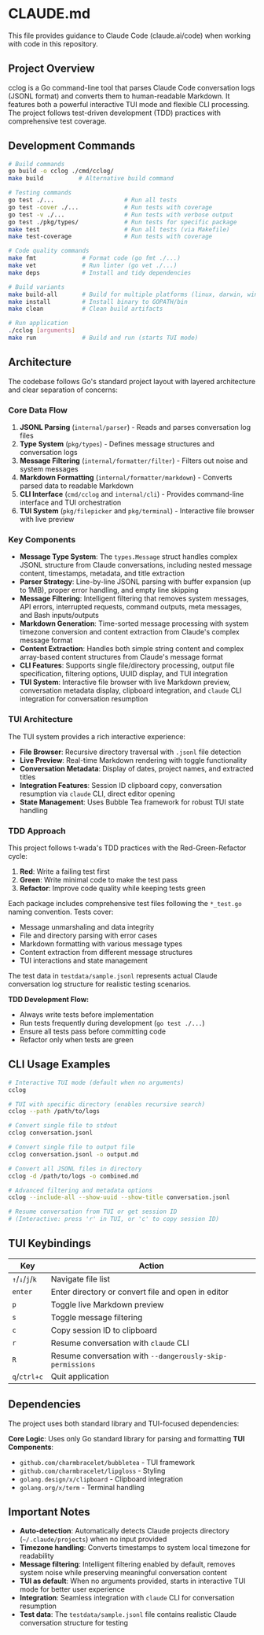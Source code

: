 # CLAUDE.md

This file provides guidance to Claude Code (claude.ai/code) when working with code in this repository.

## Project Overview

cclog is a Go command-line tool that parses Claude Code conversation logs (JSONL format) and converts them to human-readable Markdown. It features both a powerful interactive TUI mode and flexible CLI processing. The project follows test-driven development (TDD) practices with comprehensive test coverage.

## Development Commands

```bash
# Build commands
go build -o cclog ./cmd/cclog/
make build          # Alternative build command

# Testing commands
go test ./...                    # Run all tests
go test -cover ./...             # Run tests with coverage
go test -v ./...                 # Run tests with verbose output
go test ./pkg/types/             # Run tests for specific package
make test                        # Run all tests (via Makefile)
make test-coverage               # Run tests with coverage

# Code quality commands
make fmt             # Format code (go fmt ./...)
make vet             # Run linter (go vet ./...)
make deps            # Install and tidy dependencies

# Build variants
make build-all       # Build for multiple platforms (linux, darwin, windows)
make install         # Install binary to GOPATH/bin
make clean           # Clean build artifacts

# Run application
./cclog [arguments]
make run             # Build and run (starts TUI mode)
```

## Architecture

The codebase follows Go's standard project layout with layered architecture and clear separation of concerns:

### Core Data Flow
1. **JSONL Parsing** (`internal/parser`) - Reads and parses conversation log files
2. **Type System** (`pkg/types`) - Defines message structures and conversation logs
3. **Message Filtering** (`internal/formatter/filter`) - Filters out noise and system messages
4. **Markdown Formatting** (`internal/formatter/markdown`) - Converts parsed data to readable Markdown
5. **CLI Interface** (`cmd/cclog` and `internal/cli`) - Provides command-line interface and TUI orchestration
6. **TUI System** (`pkg/filepicker` and `pkg/terminal`) - Interactive file browser with live preview

### Key Components

- **Message Type System**: The `types.Message` struct handles complex JSONL structure from Claude conversations, including nested message content, timestamps, metadata, and title extraction
- **Parser Strategy**: Line-by-line JSONL parsing with buffer expansion (up to 1MB), proper error handling, and empty line skipping
- **Message Filtering**: Intelligent filtering that removes system messages, API errors, interrupted requests, command outputs, meta messages, and Bash inputs/outputs
- **Markdown Generation**: Time-sorted message processing with system timezone conversion and content extraction from Claude's complex message format
- **Content Extraction**: Handles both simple string content and complex array-based content structures from Claude's message format
- **CLI Features**: Supports single file/directory processing, output file specification, filtering options, UUID display, and TUI integration
- **TUI System**: Interactive file browser with live Markdown preview, conversation metadata display, clipboard integration, and `claude` CLI integration for conversation resumption

### TUI Architecture

The TUI system provides a rich interactive experience:
- **File Browser**: Recursive directory traversal with `.jsonl` file detection
- **Live Preview**: Real-time Markdown rendering with toggle functionality
- **Conversation Metadata**: Display of dates, project names, and extracted titles
- **Integration Features**: Session ID clipboard copy, conversation resumption via `claude` CLI, direct editor opening
- **State Management**: Uses Bubble Tea framework for robust TUI state handling

### TDD Approach

This project follows t-wada's TDD practices with the Red-Green-Refactor cycle:

1. **Red**: Write a failing test first
2. **Green**: Write minimal code to make the test pass
3. **Refactor**: Improve code quality while keeping tests green

Each package includes comprehensive test files following the `*_test.go` naming convention. Tests cover:
- Message unmarshaling and data integrity
- File and directory parsing with error cases
- Markdown formatting with various message types
- Content extraction from different message structures
- TUI interactions and state management

The test data in `testdata/sample.jsonl` represents actual Claude conversation log structure for realistic testing scenarios.

**TDD Development Flow:**
- Always write tests before implementation
- Run tests frequently during development (`go test ./...`)
- Ensure all tests pass before committing code
- Refactor only when tests are green

## CLI Usage Examples

```bash
# Interactive TUI mode (default when no arguments)
cclog

# TUI with specific directory (enables recursive search)
cclog --path /path/to/logs

# Convert single file to stdout
cclog conversation.jsonl

# Convert single file to output file
cclog conversation.jsonl -o output.md

# Convert all JSONL files in directory
cclog -d /path/to/logs -o combined.md

# Advanced filtering and metadata options
cclog --include-all --show-uuid --show-title conversation.jsonl

# Resume conversation from TUI or get session ID
# (Interactive: press 'r' in TUI, or 'c' to copy session ID)
```

## TUI Keybindings

| Key | Action |
|-----|--------|
| `↑`/`↓`/`j`/`k` | Navigate file list |
| `enter` | Enter directory or convert file and open in editor |
| `p` | Toggle live Markdown preview |
| `s` | Toggle message filtering |
| `c` | Copy session ID to clipboard |
| `r` | Resume conversation with `claude` CLI |
| `R` | Resume conversation with `--dangerously-skip-permissions` |
| `q`/`ctrl+c` | Quit application |

## Dependencies

The project uses both standard library and TUI-focused dependencies:

**Core Logic**: Uses only Go standard library for parsing and formatting
**TUI Components**: 
- `github.com/charmbracelet/bubbletea` - TUI framework
- `github.com/charmbracelet/lipgloss` - Styling
- `golang.design/x/clipboard` - Clipboard integration
- `golang.org/x/term` - Terminal handling

## Important Notes

- **Auto-detection**: Automatically detects Claude projects directory (`~/.claude/projects`) when no input provided
- **Timezone handling**: Converts timestamps to system local timezone for readability
- **Message filtering**: Intelligent filtering enabled by default, removes system noise while preserving meaningful conversation content
- **TUI as default**: When no arguments provided, starts in interactive TUI mode for better user experience
- **Integration**: Seamless integration with `claude` CLI for conversation resumption
- **Test data**: The `testdata/sample.jsonl` file contains realistic Claude conversation structure for testing